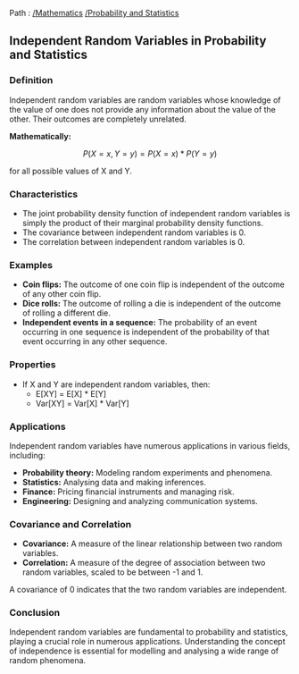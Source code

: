 Path : [/Mathematics](../../index.md) [/Probability and Statistics](../index.md)
## Independent Random Variables in Probability and Statistics

### Definition

Independent random variables are random variables whose knowledge of the value of one does not provide any information about the value of the other. Their outcomes are completely unrelated. 

**Mathematically:**

$$P(X = x, Y = y) = P(X = x) * P(Y = y)$$

for all possible values of X and Y.


### Characteristics

* The joint probability density function of independent random variables is simply the product of their marginal probability density functions.
* The covariance between independent random variables is 0.
* The correlation between independent random variables is 0.


### Examples

* **Coin flips:** The outcome of one coin flip is independent of the outcome of any other coin flip.
* **Dice rolls:** The outcome of rolling a die is independent of the outcome of rolling a different die.
* **Independent events in a sequence:** The probability of an event occurring in one sequence is independent of the probability of that event occurring in any other sequence.


### Properties

* If X and Y are independent random variables, then:
    * E[XY] = E[X] * E[Y]
    * Var[XY] = Var[X] * Var[Y]


### Applications

Independent random variables have numerous applications in various fields, including:

* **Probability theory:** Modeling random experiments and phenomena.
* **Statistics:** Analysing data and making inferences.
* **Finance:** Pricing financial instruments and managing risk.
* **Engineering:** Designing and analyzing communication systems.


### Covariance and Correlation

* **Covariance:** A measure of the linear relationship between two random variables.
* **Correlation:** A measure of the degree of association between two random variables, scaled to be between -1 and 1.

A covariance of 0 indicates that the two random variables are independent.


### Conclusion

Independent random variables are fundamental to probability and statistics, playing a crucial role in numerous applications. Understanding the concept of independence is essential for modelling and analysing a wide range of random phenomena.
